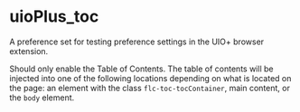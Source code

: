 # uioPlus_toc

A preference set for testing preference settings in the UIO+ browser extension.

Should only enable the Table of Contents. The table of contents will be injected into one of the following locations depending on what is located on the page: an element with the class `flc-toc-tocContainer`, main content, or the `body` element.
